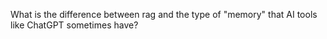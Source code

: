 What is the difference between rag and the type of "memory" that AI tools like ChatGPT sometimes have? 